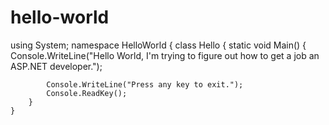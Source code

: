 # hello-world


using System;
namespace HelloWorld
{
    class Hello 
    {
        static void Main() 
        {
            Console.WriteLine("Hello World, I'm trying to figure out how to get a job an ASP.NET developer.");
            
            Console.WriteLine("Press any key to exit.");
            Console.ReadKey();
        }
    }

